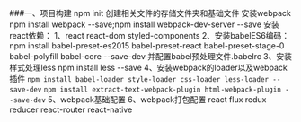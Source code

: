 ###一、项目构建
    npm init
    创建相关文件的存储文件夹和基础文件
    安装webpack  npm install webpack --save;npm install webpack-dev-server --save
    安装react依赖：
        1、react react-dom  styled-components
        2、安装babelES6编码：npm install babel-preset-es2015 babel-preset-react babel-preset-stage-0 babel-polyfill babel-core --save-dev  并配置babel预处理文件.babelrc
        3、安装样式处理less npm install less --save
        4、安装webpack的loader以及webpack插件
            `npm install babel-loader style-loader css-loader less-loader --save-dev`
            `npm install extract-text-webpack-plugin html-webpack-plugin --save-dev`
        5、webpack基础配置
        6、webpack打包配置
react
flux
redux
reducer
react-router
react-native
